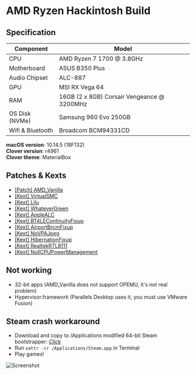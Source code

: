 # AMD Ryzen Hackintosh Build

## Specification
| **Component** | **Model** |
| ------------- | --------- |
| CPU | AMD Ryzen 7 1700 @ 3.8GHz |
| Motherboard | ASUS B350 Plus |
| Audio Chipset | ALC-887 |
| GPU | MSI RX Vega 64 |
| RAM | 16GB (2 x 8GB) Corsair Vengeance @ 3200MHz |
| OS Disk (NVMe) | Samsung 960 Evo 250GB |
| Wifi & Bluetooth | Broadcom BCM94331CD |

**macOS version**: 10.14.5 (18F132)  
**Clover version**: r4961  
**Clover theme**: MaterialBox  

## Patches & Kexts
 - [[Patch] AMD_Vanilla](https://github.com/AMD-OSX/AMD_Vanilla)
 - [[Kext] VirtualSMC](https://github.com/acidanthera/VirtualSMC)
 - [[Kext] Lilu](https://github.com/acidanthera/Lilu)
 - [[Kext] WhateverGreen](https://github.com/acidanthera/WhateverGreen)
 - [[Kext] AppleALC](https://github.com/acidanthera/AppleALC)
 - [[Kext] BT4LEContinuityFixup](https://github.com/acidanthera/BT4LEContiunityFixup)
 - [[Kext] AirportBrcmFixup](https://github.com/acidanthera/AirportBrcmFixup)
 - [[Kext] NoVPAJpeg](https://github.com/vulgo/NoVPAJpeg)
 - [[Kext] HibernationFixup](https://github.com/acidanthera/HibernationFixup)
 - [[Kext] RealtekRTL8111](https://bitbucket.org/RehabMan/os-x-realtek-network/downloads/)
 - [[Kext] NullCPUPowerManagement](https://www.tonymacx86.com/resources/nullcpupowermanagement.268/)  

## Not working
 - 32-bit apps (AMD_Vanilla does not support OPEMU, it's not real problem)
 - Hypervisor.framework (Parallels Desktop uses it, you must use VMware Fusion)

## Steam crash workaround
 - Download and copy to /Applications modified 64-bit Steam bootstrapper: [*Click*](/Steam_64bit.zip?raw=true)  
 - Run `xattr -cr /Applications/Steam.app` in Terminal  
 - Play games!  

![Screenshot](/screenshot.png?raw=true)
